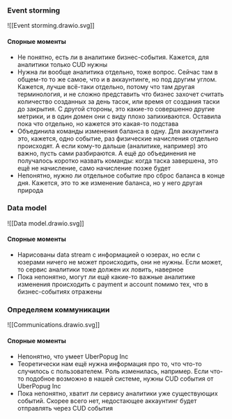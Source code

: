 ### Event storming
![[Event storming.drawio.svg]]

#### Спорные моменты
- Не понятно, есть ли в аналитике бизнес-события. Кажется, для аналитики только CUD нужны
- Нужна ли вообще аналитика отдельно, тоже вопрос. Сейчас там в общем-то то же самое, что и в аккаунтинге, но под другим углом. Кажется, лучше всё-таки отдельно, потому что там другая терминология, и не сложно представить что бизнес захочет считать количество созданных за день тасок, или время от создания таски до закрытия. С другой стороны, это какие-то совершенно другие метрики, и в один домен они с виду плохо запихиваются. Оставила пока что отдельно, но кажется это какая-то подстава
- Объединила команды изменения баланса в одну. Для аккаунтинга это, кажется, одно событие, раз физические начисления отдельно происходят. А если кому-то дальше (аналитике, например) это важно, пусть сами разбираются. А ещё до объединения не получалось коротко назвать команды: когда таска завершена, это ещё не начисление, само начисление позже будет
- Непонятно, нужно ли отдельное событие про сброс баланса в конце дня. Кажется, это то же изменение баланса, но у него другая природа

### Data model
![[Data model.drawio.svg]]

#### Спорные моменты
- Нарисованы data stream с информацией о юзерах, но если с юзерами ничего не может происходить, они не нужны. Если может, то сервис аналитики тоже должен их ловить, наверное
- Пока непонятно, могут ли ещё какие-то важные аналитике изменения происходить с payment и account помимо тех, что в бизнес-событиях отражены

### Определяем коммуникации
![[Communications.drawio.svg]]

#### Спорные моменты
- Непонятно, что умеет UberPopug Inc
- Теоретически нам ещё нужна информация про то, что что-то случилось с пользователем. Роль изменилась, например. Если что-то подобное возможно в нашей системе, нужны CUD события от UberPopug Inc
- Пока непонятно, хватит ли сервису аналитики уже существующих событий. Скорее всего нет, недостающее аккаунтинг будет отправлять через CUD события